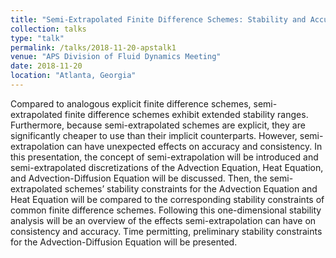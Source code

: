 ```yaml
---
title: "Semi-Extrapolated Finite Difference Schemes: Stability and Accuracy"
collection: talks
type: "talk"
permalink: /talks/2018-11-20-apstalk1
venue: "APS Division of Fluid Dynamics Meeting"
date: 2018-11-20
location: "Atlanta, Georgia"
---
```

Compared to analogous explicit finite difference schemes, semi-extrapolated finite difference schemes exhibit extended stability ranges. Furthermore, because semi-extrapolated schemes are explicit, they are significantly cheaper to use than their implicit counterparts. However, semi-extrapolation can have unexpected effects on accuracy and consistency. In this presentation, the concept of semi-extrapolation will be introduced and semi-extrapolated discretizations of the Advection Equation, Heat Equation, and Advection-Diffusion Equation will be discussed. Then, the semi-extrapolated schemes’ stability constraints for the Advection Equation and Heat Equation will be compared to the corresponding stability constraints of common finite difference schemes. Following this one-dimensional stability analysis will be an overview of the effects semi-extrapolation can have on consistency and accuracy. Time permitting, preliminary stability constraints for the Advection-Diffusion Equation will be presented.
